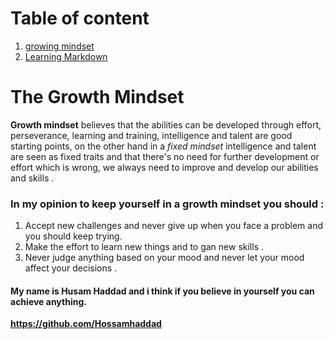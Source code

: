 # Table of content 
1. [growing mindset](https://hossamhaddad.github.io/reading-notes/)
2. [Learning Markdown](https://hossamhaddad.github.io/reading-notes/read1)



# The Growth Mindset

**Growth mindset** believes that the abilities can be developed through effort, perseverance, learning and training, intelligence and talent are good starting 
points, on the other hand in a *fixed mindset* intelligence and talent are seen as fixed traits and that there's no need for further development or effort which 
is wrong, we always need to improve and develop our abilities and skills . 

### In my opinion to keep yourself in a growth mindset you should : 
1. Accept new challenges and never give up when you face a problem and you should keep trying.
2. Make the effort to learn new things and to gan new skills . 
3. Never judge anything based on your mood and never let your mood affect your decisions .




#### My name is Husam Haddad and i think if you believe in yourself you can achieve anything.
**https://github.com/Hossamhaddad**
